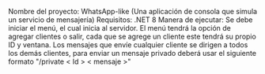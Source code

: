 Nombre del proyecto: WhatsApp-like
(Una aplicación de consola que simula un servicio de mensajería)
Requisitos: .NET 8
Manera de ejecutar: Se debe iniciar el menú, el cual inicia al servidor. 
El menú tendrá la opción de agregar clientes o salir, cada que se agrege un cliente este tendrá su propio ID y ventana. 
Los mensajes que envíe cualquier cliente se dirigen a todos los demás clientes, para enviar un mensaje privado deberá usar el siguiente formato "/private < Id > < mensaje >"
